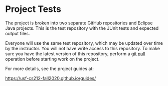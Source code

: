 # Project Tests

The project is broken into two separate GitHub repositories and Eclipse Java projects. This is the test repository with the JUnit tests and expected output files.

Everyone will use the same test repository, which may be updated over time by the instructor. You will not have write access to this repository. To make sure you have the latest version of this repository, perform a [git pull](http://wiki.eclipse.org/EGit/User_Guide#Pulling_New_Changes_from_Upstream_Branch) operation before starting work on the project.

For more details, see the project guides at:

<https://usf-cs212-fall2020.github.io/guides/>
